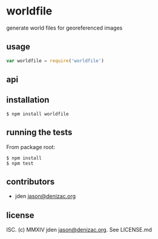 # worldfile
generate world files for georeferenced images

## usage
```js
var worldfile = require('worldfile')
```


## api


## installation

    $ npm install worldfile


## running the tests

From package root:

    $ npm install
    $ npm test


## contributors

- jden <jason@denizac.org>


## license

ISC. (c) MMXIV jden <jason@denizac.org>. See LICENSE.md
